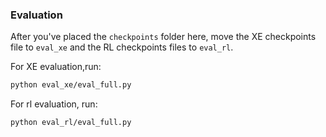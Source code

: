 ### Evaluation
After you've placed the `checkpoints` folder here, move the XE checkpoints file to `eval_xe` and the RL checkpoints files to `eval_rl`. 

For XE evaluation,run:
```bash
python eval_xe/eval_full.py
```
For rl evaluation, run: 
```bash
python eval_rl/eval_full.py
```


